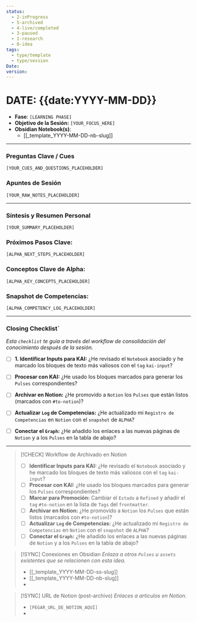 ```yaml
---
status:
  - 2-inProgress
  - 5-archived
  - 4-live/completed
  - 3-paused
  - 1-research
  - 0-idea
tags:
  - type/template
  - type/session
Date:
version:
---
```


<!-- 
Usa #kai-input en 00-Notebook para marcar texto específico que necesita ser procesado. Emplea #to-notion en 02-Pulse para indicar que el contenido ya está refinado y listo para ser archivado.
-->


# **DATE:** {{date:YYYY-MM-DD}}

- **Fase**: `[LEARNING PHASE]`
- **Objetivo de la Sesión:** `[YOUR_FOCUS_HERE]`
- **Obsidian Notebook(s)**: 
	- [[_template_YYYY-MM-DD-nb-slug]]


---

### **Preguntas Clave / Cues**
<!-- Tu columna izquierda. Formula preguntas y anota palabras clave para procesar la información. -->
`[YOUR_CUES_AND_QUESTIONS_PLACEHOLDER]`


### **Apuntes de Sesión**
<!-- Tu columna derecha. Captura la información en crudo durante la sesión. -->
`[YOUR_RAW_NOTES_PLACEHOLDER]`



---

<!-- ÁREA DE SÍNTESIS Y CIERRE -->

### **Síntesis y Resumen Personal**
<!-- Después de la sesión, resume aquí los puntos más importantes con tus propias palabras. Este es el paso más crítico para la retención. -->
`[YOUR_SUMMARY_PLACEHOLDER]`


### **Próximos Pasos Clave:**
`[ALPHA_NEXT_STEPS_PLACEHOLDER]`


### **Conceptos Clave de Alpha:**
`[ALPHA_KEY_CONCEPTS_PLACEHOLDER]`


### **Snapshot de Competencias:**
`[ALPHA_COMPETENCY_LOG_PLACEHOLDER]`



---
<!-- ÁREA DE WORKFLOW POST-SESIÓN -->

### **Closing Checklist**`
*Esta `checklist` te guía a través del workflow de consolidación del conocimiento después de la sesión.*

- [ ] **1. Identificar Inputs para KAI:** ¿He revisado el `Notebook` asociado y he marcado los bloques de texto más valiosos con el `tag` `kai-input`?
- [ ] **Procesar con KAI:** ¿He usado los bloques marcados para generar los `Pulses` correspondientes?
- [ ] **Archivar en Notion:** ¿He promovido a `Notion` los `Pulses` que están listos (marcados con `#to-notion`)?
- [ ] **Actualizar `Log` de Competencias:** ¿He actualizado mi `Registro de Competencias` en `Notion` con el `snapshot` de `ALPHA`?
- [ ] **Conectar el `Graph`:** ¿He añadido los enlaces a las nuevas páginas de `Notion` y a los `Pulses` en la tabla de abajo?


---
> [!CHECK] Workflow de Archivado en Notion
>
> - [ ] **Identificar Inputs para KAI:** ¿He revisado el `Notebook` asociado y he marcado los bloques de texto más valiosos con el `tag` `kai-input`?
> - [ ] **Procesar con KAI:** ¿He usado los bloques marcados para generar los `Pulses` correspondientes?
> - [ ] **Marcar para Promoción:** Cambiar el `Estado` a `Refined` y añadir el `tag` `#to-notion` en la lista de `Tags` del `frontmatter`.
> - [ ] **Archivar en Notion:** ¿He promovido a `Notion` los `Pulses` que están listos (marcados con `#to-notion`)?
> - [ ] **Actualizar `Log` de Competencias:** ¿He actualizado mi `Registro de Competencias` en `Notion` con el `snapshot` de `ALPHA`?
> - [ ] **Conectar el `Graph`:** ¿He añadido los enlaces a las nuevas páginas de `Notion` y a los `Pulses` en la tabla de abajo?

> [!SYNC] Conexiones en Obsidian
> *Enlaza a otros `Pulses` u `assets` existentes que se relacionen con esta idea.*
> 
> - [[_template_YYYY-MM-DD-ss-slug]]
> - [[_template_YYYY-MM-DD-nb-slug]]
> - 

> [!SYNC] URL de Notion (post-archivo)
> *Enlaces a articulos en Notion.*
> 
> - `[PEGAR_URL_DE_NOTION_AQUÍ]`
> - 

